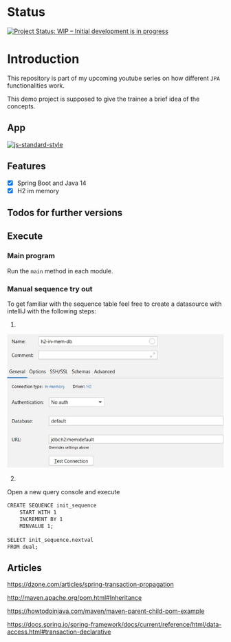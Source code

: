 # Status

[![Project Status: WIP – Initial development is in progress](https://www.repostatus.org/badges/latest/wip.svg)](https://www.repostatus.org/#wip)

# Introduction

This repository is part of my upcoming youtube series on how different `JPA` functionalities work.

This demo project is supposed to give the trainee a brief idea of the concepts.

## App

[![js-standard-style](https://img.shields.io/badge/code%20style-standard-brightgreen.svg?style=flat)]()

## Features

* [x] Spring Boot and Java 14
* [x] H2 im memory

## Todos for further versions

## Execute

### Main program

Run the ```main``` method in each module.

### Manual sequence try out

To get familiar with the sequence table feel free to create a datasource with intelliJ with the following steps:

1.

![h2 image](documentation/h2.JPG)

2.

Open a new query console and execute

```h2
CREATE SEQUENCE init_sequence
    START WITH 1
    INCREMENT BY 1
    MINVALUE 1;

SELECT init_sequence.nextval
FROM dual; 
```

## Articles

https://dzone.com/articles/spring-transaction-propagation

http://maven.apache.org/pom.html#Inheritance

https://howtodoinjava.com/maven/maven-parent-child-pom-example

https://docs.spring.io/spring-framework/docs/current/reference/html/data-access.html#transaction-declarative
